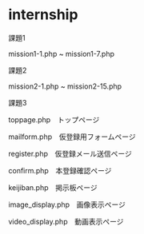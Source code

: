 # internship
課題1

mission1-1.php ~ mission1-7.php

課題2

mission2-1.php ~ mission2-15.php

課題3

toppage.php　トップページ

mailform.php　仮登録用フォームページ

register.php　仮登録メール送信ページ

confirm.php　本登録確認ページ

keijiban.php　掲示板ページ

image_display.php　画像表示ページ

video_display.php　動画表示ページ
